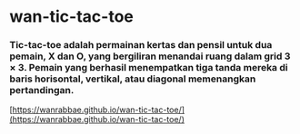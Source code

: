 # wan-tic-tac-toe

### Tic-tac-toe adalah permainan kertas dan pensil untuk dua pemain, X dan O, yang bergiliran menandai ruang dalam grid 3 × 3. Pemain yang berhasil menempatkan tiga tanda mereka di baris horisontal, vertikal, atau diagonal memenangkan pertandingan.

[https://wanrabbae.github.io/wan-tic-tac-toe/](https://wanrabbae.github.io/wan-tic-tac-toe/)

